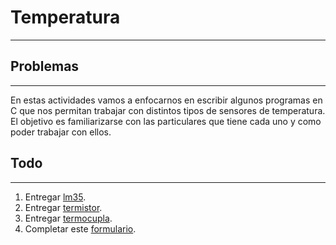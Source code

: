 # Temperatura
---

## Problemas
---
En estas actividades vamos a enfocarnos en escribir algunos programas en C que nos permitan trabajar con distintos tipos de sensores de temperatura. El objetivo es familiarizarse con las particulares que tiene cada uno y como poder trabajar con ellos.

## Todo
---
1. Entregar [lm35](lm35/).
2. Entregar [termistor](termistor/).
3. Entregar [termocupla](termocupla/).
4. Completar este [formulario](https://docs.google.com/forms/d/e/1FAIpQLSctee9vEVOSz7zpwY4OX0-B3q2za7FRiTUR9ROUPeq4DsCa-Q/viewform).
